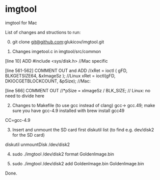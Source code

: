# imgtool
imgtool for Mac

List of changes and structions to run:

0) git clone git@github.com:glukicov/imgtool.git

1) Changes imgetool.c in imgtool/src/common

[line 10] ADD
 #include <sys/disk.h> //Mac specific

[line 561-562] COMMENT OUT and ADD
 //xRet = ioctl ( gFD, BLKGETSIZE64, &xImageSz );       //Linux
  xRet = ioctl(gFD, DKIOCGETBLOCKCOUNT, &pSize);  //Mac: 

[line 566] COMMENT OUT
 //*pSize = xImageSz / BLK_SIZE;  // Linux: no need to divide here

2) Changes to Makefile (to use gcc instead of clang)  gcc-> gcc.49; make sure you have gcc-4.9 installed with 
brew install gcc49

CC=gcc-4.9

3) Insert and unmount the SD card first 
diskutil list (to find e.g. dev/disk2 for the SD card) 

diskutil unmountDisk /dev/disk2

4) sudo ./imgtool /dev/disk2 format GoldenImage.bin

5) sudo ./imgtool /dev/disk2 add GoldenImage.bin GoldenImage.bin

Done. 
